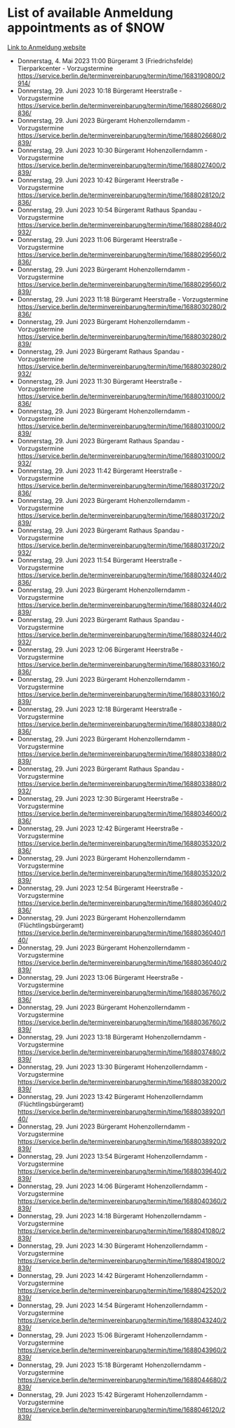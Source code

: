 # List of available Anmeldung appointments as of $NOW
[Link to Anmeldung website](https://service.berlin.de/terminvereinbarung/termin/tag.php?termin=1&anliegen[]=120686&dienstleisterlist=122210,122217,327316,122219,327312,122227,327314,122231,327346,122243,327348,122254,122252,329742,122260,329745,122262,329748,122271,327278,122273,327274,122277,327276,330436,122280,327294,122282,327290,122284,327292,122291,327270,122285,327266,122286,327264,122296,327268,150230,329760,122297,327286,122294,327284,122312,329763,122314,329775,122304,327330,122311,327334,122309,327332,317869,122281,327352,122279,329772,122283,122276,327324,122274,327326,122267,329766,122246,327318,122251,327320,122257,327322,122208,327298,122226,327300&herkunft=http%3A%2F%2Fservice.berlin.de%2Fdienstleistung%2F120686%2F)
- Donnerstag, 4. Mai 2023 11:00 Bürgeramt 3 (Friedrichsfelde) Tierparkcenter - Vorzugstermine https://service.berlin.de/terminvereinbarung/termin/time/1683190800/2914/
- Donnerstag, 29. Juni 2023 10:18 Bürgeramt Heerstraße - Vorzugstermine https://service.berlin.de/terminvereinbarung/termin/time/1688026680/2836/
- Donnerstag, 29. Juni 2023  Bürgeramt Hohenzollerndamm - Vorzugstermine https://service.berlin.de/terminvereinbarung/termin/time/1688026680/2839/
- Donnerstag, 29. Juni 2023 10:30 Bürgeramt Hohenzollerndamm - Vorzugstermine https://service.berlin.de/terminvereinbarung/termin/time/1688027400/2839/
- Donnerstag, 29. Juni 2023 10:42 Bürgeramt Heerstraße - Vorzugstermine https://service.berlin.de/terminvereinbarung/termin/time/1688028120/2836/
- Donnerstag, 29. Juni 2023 10:54 Bürgeramt Rathaus Spandau - Vorzugstermine https://service.berlin.de/terminvereinbarung/termin/time/1688028840/2932/
- Donnerstag, 29. Juni 2023 11:06 Bürgeramt Heerstraße - Vorzugstermine https://service.berlin.de/terminvereinbarung/termin/time/1688029560/2836/
- Donnerstag, 29. Juni 2023  Bürgeramt Hohenzollerndamm - Vorzugstermine https://service.berlin.de/terminvereinbarung/termin/time/1688029560/2839/
- Donnerstag, 29. Juni 2023 11:18 Bürgeramt Heerstraße - Vorzugstermine https://service.berlin.de/terminvereinbarung/termin/time/1688030280/2836/
- Donnerstag, 29. Juni 2023  Bürgeramt Hohenzollerndamm - Vorzugstermine https://service.berlin.de/terminvereinbarung/termin/time/1688030280/2839/
- Donnerstag, 29. Juni 2023  Bürgeramt Rathaus Spandau - Vorzugstermine https://service.berlin.de/terminvereinbarung/termin/time/1688030280/2932/
- Donnerstag, 29. Juni 2023 11:30 Bürgeramt Heerstraße - Vorzugstermine https://service.berlin.de/terminvereinbarung/termin/time/1688031000/2836/
- Donnerstag, 29. Juni 2023  Bürgeramt Hohenzollerndamm - Vorzugstermine https://service.berlin.de/terminvereinbarung/termin/time/1688031000/2839/
- Donnerstag, 29. Juni 2023  Bürgeramt Rathaus Spandau - Vorzugstermine https://service.berlin.de/terminvereinbarung/termin/time/1688031000/2932/
- Donnerstag, 29. Juni 2023 11:42 Bürgeramt Heerstraße - Vorzugstermine https://service.berlin.de/terminvereinbarung/termin/time/1688031720/2836/
- Donnerstag, 29. Juni 2023  Bürgeramt Hohenzollerndamm - Vorzugstermine https://service.berlin.de/terminvereinbarung/termin/time/1688031720/2839/
- Donnerstag, 29. Juni 2023  Bürgeramt Rathaus Spandau - Vorzugstermine https://service.berlin.de/terminvereinbarung/termin/time/1688031720/2932/
- Donnerstag, 29. Juni 2023 11:54 Bürgeramt Heerstraße - Vorzugstermine https://service.berlin.de/terminvereinbarung/termin/time/1688032440/2836/
- Donnerstag, 29. Juni 2023  Bürgeramt Hohenzollerndamm - Vorzugstermine https://service.berlin.de/terminvereinbarung/termin/time/1688032440/2839/
- Donnerstag, 29. Juni 2023  Bürgeramt Rathaus Spandau - Vorzugstermine https://service.berlin.de/terminvereinbarung/termin/time/1688032440/2932/
- Donnerstag, 29. Juni 2023 12:06 Bürgeramt Heerstraße - Vorzugstermine https://service.berlin.de/terminvereinbarung/termin/time/1688033160/2836/
- Donnerstag, 29. Juni 2023  Bürgeramt Hohenzollerndamm - Vorzugstermine https://service.berlin.de/terminvereinbarung/termin/time/1688033160/2839/
- Donnerstag, 29. Juni 2023 12:18 Bürgeramt Heerstraße - Vorzugstermine https://service.berlin.de/terminvereinbarung/termin/time/1688033880/2836/
- Donnerstag, 29. Juni 2023  Bürgeramt Hohenzollerndamm - Vorzugstermine https://service.berlin.de/terminvereinbarung/termin/time/1688033880/2839/
- Donnerstag, 29. Juni 2023  Bürgeramt Rathaus Spandau - Vorzugstermine https://service.berlin.de/terminvereinbarung/termin/time/1688033880/2932/
- Donnerstag, 29. Juni 2023 12:30 Bürgeramt Heerstraße - Vorzugstermine https://service.berlin.de/terminvereinbarung/termin/time/1688034600/2836/
- Donnerstag, 29. Juni 2023 12:42 Bürgeramt Heerstraße - Vorzugstermine https://service.berlin.de/terminvereinbarung/termin/time/1688035320/2836/
- Donnerstag, 29. Juni 2023  Bürgeramt Hohenzollerndamm - Vorzugstermine https://service.berlin.de/terminvereinbarung/termin/time/1688035320/2839/
- Donnerstag, 29. Juni 2023 12:54 Bürgeramt Heerstraße - Vorzugstermine https://service.berlin.de/terminvereinbarung/termin/time/1688036040/2836/
- Donnerstag, 29. Juni 2023  Bürgeramt Hohenzollerndamm (Flüchtlingsbürgeramt) https://service.berlin.de/terminvereinbarung/termin/time/1688036040/140/
- Donnerstag, 29. Juni 2023  Bürgeramt Hohenzollerndamm - Vorzugstermine https://service.berlin.de/terminvereinbarung/termin/time/1688036040/2839/
- Donnerstag, 29. Juni 2023 13:06 Bürgeramt Heerstraße - Vorzugstermine https://service.berlin.de/terminvereinbarung/termin/time/1688036760/2836/
- Donnerstag, 29. Juni 2023  Bürgeramt Hohenzollerndamm - Vorzugstermine https://service.berlin.de/terminvereinbarung/termin/time/1688036760/2839/
- Donnerstag, 29. Juni 2023 13:18 Bürgeramt Hohenzollerndamm - Vorzugstermine https://service.berlin.de/terminvereinbarung/termin/time/1688037480/2839/
- Donnerstag, 29. Juni 2023 13:30 Bürgeramt Hohenzollerndamm - Vorzugstermine https://service.berlin.de/terminvereinbarung/termin/time/1688038200/2839/
- Donnerstag, 29. Juni 2023 13:42 Bürgeramt Hohenzollerndamm (Flüchtlingsbürgeramt) https://service.berlin.de/terminvereinbarung/termin/time/1688038920/140/
- Donnerstag, 29. Juni 2023  Bürgeramt Hohenzollerndamm - Vorzugstermine https://service.berlin.de/terminvereinbarung/termin/time/1688038920/2839/
- Donnerstag, 29. Juni 2023 13:54 Bürgeramt Hohenzollerndamm - Vorzugstermine https://service.berlin.de/terminvereinbarung/termin/time/1688039640/2839/
- Donnerstag, 29. Juni 2023 14:06 Bürgeramt Hohenzollerndamm - Vorzugstermine https://service.berlin.de/terminvereinbarung/termin/time/1688040360/2839/
- Donnerstag, 29. Juni 2023 14:18 Bürgeramt Hohenzollerndamm - Vorzugstermine https://service.berlin.de/terminvereinbarung/termin/time/1688041080/2839/
- Donnerstag, 29. Juni 2023 14:30 Bürgeramt Hohenzollerndamm - Vorzugstermine https://service.berlin.de/terminvereinbarung/termin/time/1688041800/2839/
- Donnerstag, 29. Juni 2023 14:42 Bürgeramt Hohenzollerndamm - Vorzugstermine https://service.berlin.de/terminvereinbarung/termin/time/1688042520/2839/
- Donnerstag, 29. Juni 2023 14:54 Bürgeramt Hohenzollerndamm - Vorzugstermine https://service.berlin.de/terminvereinbarung/termin/time/1688043240/2839/
- Donnerstag, 29. Juni 2023 15:06 Bürgeramt Hohenzollerndamm - Vorzugstermine https://service.berlin.de/terminvereinbarung/termin/time/1688043960/2839/
- Donnerstag, 29. Juni 2023 15:18 Bürgeramt Hohenzollerndamm - Vorzugstermine https://service.berlin.de/terminvereinbarung/termin/time/1688044680/2839/
- Donnerstag, 29. Juni 2023 15:42 Bürgeramt Hohenzollerndamm - Vorzugstermine https://service.berlin.de/terminvereinbarung/termin/time/1688046120/2839/
